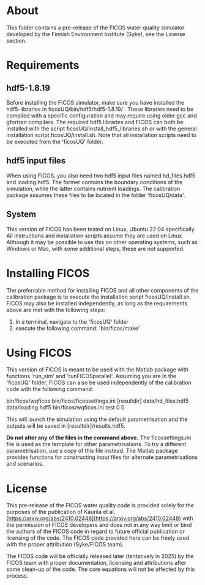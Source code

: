 # About

This folder contains a pre-release of the FICOS water quality simulator developed by the Finnish Environment Institute (Syke), see the License section.

# Requirements

## hdf5-1.8.19

Before installing the FICOS simulator, make sure you have installed the hdf5-libraries in ficosUQ/bin/hdf5/hdf5-1.8.19/ . These libraries need to be compiled with a specific configuration and may require using older gcc and gfortran compilers.
The required hdf5 libraries and FICOS can both be installed with the script ficosUQ/install_hdf5_libraries.sh or with the general installation script ficosUQ/install.sh. Note that all installation scripts need to be executed from the 'ficosUQ' folder.

## hdf5 input files

When using FICOS, you also need two hdf5 input files named hd_files.hdf5 and loading.hdf5. The former contains the boundary conditions of the simulation, while the latter contains nutrient loadings. The calibration package assumes these files to be located in the folder 'ficosUQ/data'.

## System

This version of FICOS has been tested on Linux, Ubuntu 22.04 specifically. All instructions and installation scripts assume they are used on Linux. Although it may be possible to use this on other operating systems, such as Windows or Mac, with some additional steps, these are not supported. 

# Installing FICOS

The preferrable method for installing FICOS and all other components of the calibration package is to execute the installation script ficosUQ/install.sh. FICOS may also be installed independently, as long as the requirements above are met with the following steps:

1. In a terminal, navigate to the 'ficosUQ' folder
2. execute the following command: 'bin/ficos/make'

# Using FICOS

This version of FICOS is meant to be used with the Matlab package with functions 'run_sim' and 'runFICOSparallel'.
Assuming you are in the 'ficosUQ' folder, FICOS can also be used independently of the calibration code with the following command:

bin/ficos/wqficos bin/ficos/ficossettings.ini [resultdir] data/hd_files.hdf5 data/loading.hdf5 bin/ficos/wqficos.ini test 0 0

This will launch the simulation using the default parametrisation and the outputs will be saved in [resultdir]/results.hdf5.

**Do not alter any of the files in the command above.** The ficossettings.ini file is used as the template for other parametrisations. To try a different parametrisation, use a copy of this file instead. The Matlab package provides functions for constructing input files for alternate parametrisations and scenarios. 

# License

This pre-release of the FICOS water quality code is provided solely for the purposes of the publication of Kaurila et al. [https://arxiv.org/abs/2410.02448](https://arxiv.org/abs/2410.02448) with the permission of FICOS developers and does not in any way limit or bind the authors of the FICOS code in regard to future official publication or licensing of the code. The FICOS code provided here can be freely used with the proper attribution (Syke/FICOS team).

The FICOS code will be officially released later (tentatively in 2025) by the FICOS team with proper documentation, licensing and attributions after some clean-up of the code. The core equations will not be affected by this process.




